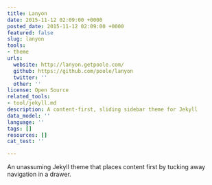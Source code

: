 ```yaml
---
title: Lanyon
date: 2015-11-12 02:09:00 +0000
posted_date: 2015-11-12 02:09:00 +0000
featured: false
slug: lanyon
tools:
- theme
urls:
  website: http://lanyon.getpoole.com/
  github: https://github.com/poole/lanyon
  twitter: ''
  other: ''
license: Open Source
related_tools:
- tool/jekyll.md
description: A content-first, sliding sidebar theme for Jekyll
data_model: ''
language: ''
tags: []
resources: []
cat_test: ''

---
```

An unassuming Jekyll theme that places content first by tucking away navigation in a drawer.




